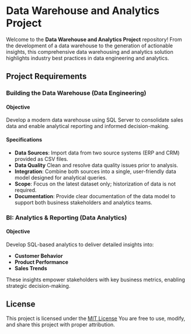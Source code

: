 # Data Warehouse and Analytics Project

Welcome to the **Data Warehouse and Analytics Project** repository! From the development of a data warehouse to the generation of actionable insights, this comprehensive data warehousing and analytics solution highlights industry best practices in data engineering and analytics. 

## Project Requirements

### Building the Data Warehouse (Data Engineering)

#### Objective

Develop a modern data warehouse using SQL Server to consolidate sales data and enable analytical reporting and informed decision-making. 

#### Specifications 

- **Data Sources**: Import data from two source systems (ERP and CRM) provided as CSV files.
- **Data Quality** Clean and resolve data quality issues prior to analysis.
- **Integration**: Combine both sources into a single, user-friendly data model designed for analytical queries.
- **Scope**: Focus on the latest dataset only; historization of data is not required.
- **Documentation**: Provide clear documentation of the data model to support both business stakeholders and analytics teams.

### BI: Analytics & Reporting (Data Analytics)

#### Objective

Develop SQL-based analytics to deliver detailed insights into:
- **Customer Behavior**
- **Product Performance**
- **Sales Trends**

These insights empower stakeholders with key business metrics, enabling strategic decision-making.

## License

This project is licensed under the [MIT License](https://choosealicense.com/licenses/mit/) You are free to use, modify, and share this project with proper attribution. 
